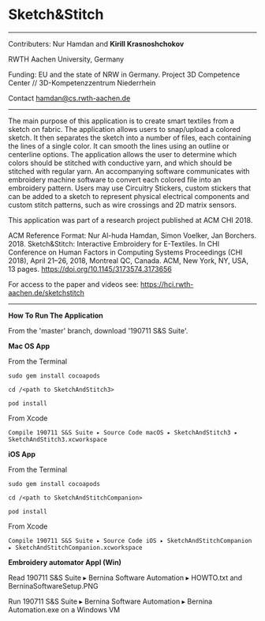 # Sketch&Stitch

------------

Contributers: Nur Hamdan and **Kirill Krasnoshchokov**

RWTH Aachen University, Germany

Funding:  EU and the state of NRW in Germany. Project 3D Competence Center // 3D-Kompetenzzentrum Niederrhein

Contact hamdan@cs.rwth-aachen.de

------------

The main purpose of this application is to create smart textiles from a sketch on fabric. The application allows users to snap/upload a colored sketch. It then separates the sketch into a number of files, each containing the lines of a single color. It can smooth the lines using an outline or centerline options. The application allows the user to determine which colors should be stitched with conductive yarn, and which should be stitched with regular yarn. An accompanying software communicates with embroidery machine software to convert each colored file into an embroidery pattern. Users may use Circuitry Stickers, custom stickers that can be added to a sketch to represent physical electrical components and custom stitch patterns, such as wire crossings and 2D matrix sensors.

This application was part of a research project published at ACM CHI 2018.

ACM Reference Format: Nur Al-huda Hamdan, Simon Voelker, Jan Borchers. 2018. Sketch&Stitch: Interactive Embroidery for E-Textiles. In CHI Conference on Human Factors in Computing Systems Proceedings (CHI 2018), April 21–26, 2018, Montreal QC, Canada. ACM, New York, NY, USA, 13 pages. https://doi.org/10.1145/3173574.3173656

For access to the paper and videos see: https://hci.rwth-aachen.de/sketchstitch

------------

**How To Run The Application**

From the 'master' branch, download '190711 S&S Suite'.

**Mac OS App**

  From the Terminal 
  
    sudo gem install cocoapods
    
    cd /<path to SketchAndStitch3>
    
    pod install
    
  From Xcode
  
    Compile ⁨190711 S&S Suite⁩ ▸ ⁨Source Code macOS⁩ ▸ ⁨SketchAndStitch3⁩ ▸ SketchAndStitch3.xcworkspace


**iOS App**

  From the Terminal 
  
    sudo gem install cocoapods
    
    cd /<path to SketchAndStitchCompanion>
    
    pod install
    
  From Xcode
  
    Compile ⁨190711 S&S Suite⁩ ▸ ⁨Source Code iOS⁩ ▸ ⁨SketchAndStitchCompanion⁩ ▸ SketchAndStitchCompanion.xcworkspace


**Embroidery automator Appl (Win)**

  Read 190711 S&S Suite⁩ ▸ ⁨Bernina Software Automation⁩ ▸ HOWTO.txt and BerninaSoftwareSetup.PNG
  
  Run 190711 S&S Suite⁩ ▸ ⁨Bernina Software Automation⁩ ▸ Bernina Automation.exe on a Windows VM
  
